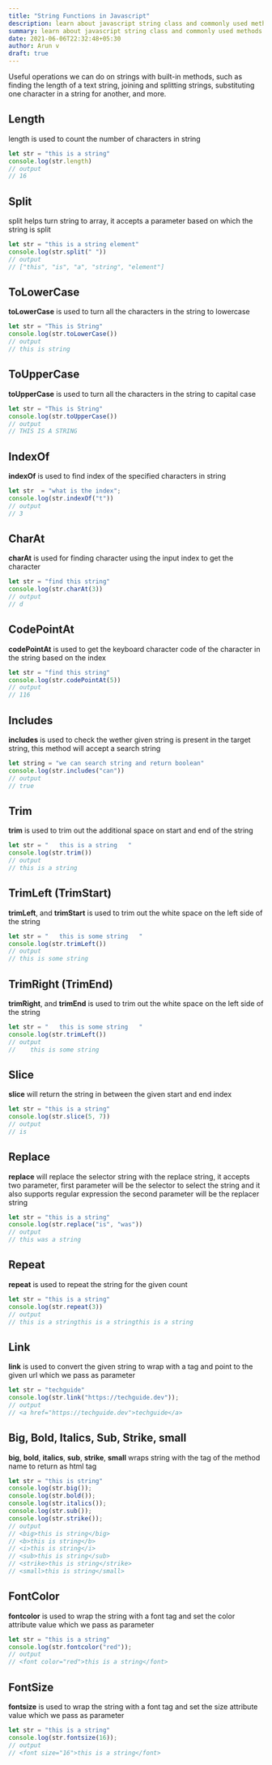 ```yaml
---
title: "String Functions in Javascript"
description: learn about javascript string class and commonly used methods which will help developer more productive and achieve required functionality
summary: learn about javascript string class and commonly used methods which will help developer more productive and achieve required functionality
date: 2021-06-06T22:32:48+05:30
author: Arun v
draft: true
---
```


Useful operations we can do on strings with built-in methods, such as finding the length of a text string, joining and splitting strings, substituting one character in a string for another, and more.

## Length
length is used to count the number of characters in string

```js
let str = "this is a string"
console.log(str.length)
// output
// 16
```

## Split
split helps turn string to array, it accepts a parameter based on which the string is split

```js
let str = "this is a string element"
console.log(str.split(" "))
// output
// ["this", "is", "a", "string", "element"]
```

## ToLowerCase
__toLowerCase__ is used to turn all the characters in the string to lowercase

```js
let str = "This is String"
console.log(str.toLowerCase())
// output
// this is string
```

## ToUpperCase
__toUpperCase__ is used to turn all the characters  in the string to capital case
```js
let str = "This is String"
console.log(str.toUpperCase())
// output
// THIS IS A STRING
```

## IndexOf
__indexOf__ is used to find index of the specified characters in string
```js
let str  = "what is the index";
console.log(str.indexOf("t"))
// output
// 3
```


## CharAt
__charAt__ is used for finding character using the input index to get the character
```js
let str = "find this string"
console.log(str.charAt(3))
// output
// d
```

## CodePointAt
__codePointAt__ is used to get the keyboard character code of the character in the string based on the index
```js
let str = "find this string"
console.log(str.codePointAt(5))
// output
// 116
```

## Includes
__includes__ is used to check the wether given string is present in the target string, this method will accept a search string
```js
let string = "we can search string and return boolean"
console.log(str.includes("can"))
// output
// true
```

## Trim
__trim__ is used to trim out the additional space on start and end of the string
```js
let str = "   this is a string   "
console.log(str.trim())
// output
// this is a string
```

## TrimLeft (TrimStart)
__trimLeft__, and __trimStart__ is used to trim out the white space on the left side of the string
```js
let str = "   this is some string   "
console.log(str.trimLeft())
// output
// this is some string
```


## TrimRight (TrimEnd)
__trimRight__, and __trimEnd__ is used to trim out the white space on the left side of the string
```js
let str = "   this is some string   "
console.log(str.trimLeft())
// output
//    this is some string
```

## Slice
__slice__ will return the string in between the given start and end index
```js
let str = "this is a string"
console.log(str.slice(5, 7))
// output
// is
```

## Replace
__replace__ will replace the selector string with the replace string, it accepts two parameter, first parameter will be the selector to select the string and it also supports regular expression the second parameter will be the replacer string
```js
let str = "this is a string"
console.log(str.replace("is", "was"))
// output
// this was a string
```

## Repeat
__repeat__ is used to repeat the string for the given count
```js
let str = "this is a string"
console.log(str.repeat(3))
// output
// this is a stringthis is a stringthis is a string
```

## Link
__link__ is used to convert the given string to wrap with a tag and point to the given url which we pass as parameter
```js
let str = "techguide"
console.log(str.link("https://techguide.dev"));
// output
// <a href="https://techguide.dev">techguide</a>
```

## Big, Bold, Italics, Sub, Strike, small
__big__, __bold__, __italics__, __sub__, __strike__, __small__ wraps string with the tag of the method name to return as html tag
```js
let str = "this is string"
console.log(str.big());
console.log(str.bold());
console.log(str.italics());
console.log(str.sub());
console.log(str.strike());
// output
// <big>this is string</big>
// <b>this is string</b>
// <i>this is string</i>
// <sub>this is string</sub>
// <strike>this is string</strike>
// <small>this is string</small>
```

## FontColor
__fontcolor__ is used to wrap the string with a font tag and set the color attribute value which we pass as parameter
```js
let str = "this is a string"
console.log(str.fontcolor("red"));
// output
// <font color="red">this is a string</font>
```

## FontSize
__fontsize__ is used to wrap the string with a font tag and set the size attribute value which we pass as parameter
```js
let str = "this is a string"
console.log(str.fontsize(16));
// output
// <font size="16">this is a string</font>
```

















